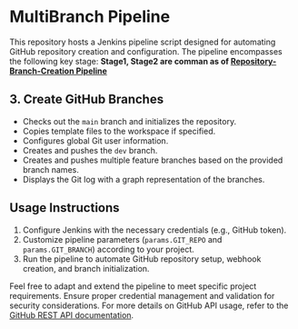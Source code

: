 # MultiBranch Pipeline

This repository hosts a Jenkins pipeline script designed for automating GitHub repository creation and configuration. The pipeline encompasses the following key stage:
**Stage1, Stage2 are comman as of [Repository-Branch-Creation Pipeline](https://github.com/architvarma/CICD_Automation_Hub/blob/main/GitHub/Repository-Branch-Creation/Jenkinsfile)**
## 3. Create GitHub Branches
   - Checks out the `main` branch and initializes the repository.
   - Copies template files to the workspace if specified.
   - Configures global Git user information.
   - Creates and pushes the `dev` branch.
   - Creates and pushes multiple feature branches based on the provided branch names.
   - Displays the Git log with a graph representation of the branches.

## Usage Instructions
1. Configure Jenkins with the necessary credentials (e.g., GitHub token).
2. Customize pipeline parameters (`params.GIT_REPO` and `params.GIT_BRANCH`) according to your project.
3. Run the pipeline to automate GitHub repository setup, webhook creation, and branch initialization.

Feel free to adapt and extend the pipeline to meet specific project requirements. Ensure proper credential management and validation for security considerations. For more details on GitHub API usage, refer to the [GitHub REST API documentation](https://docs.github.com/rest).
